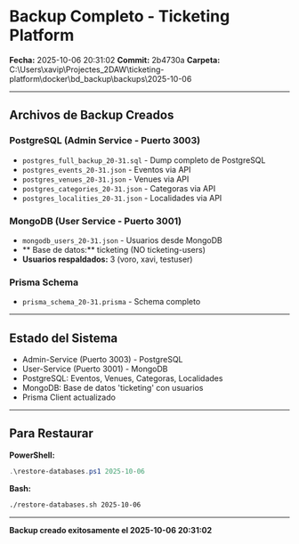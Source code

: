 ﻿#  Backup Completo - Ticketing Platform

**Fecha:** 2025-10-06 20:31:02
**Commit:** 2b4730a
**Carpeta:** C:\Users\xavip\Projectes_2DAW\ticketing-platform\docker\bd_backup\backups\2025-10-06

---

##  Archivos de Backup Creados

### PostgreSQL (Admin Service - Puerto 3003)
- `postgres_full_backup_20-31.sql` - Dump completo de PostgreSQL
- `postgres_events_20-31.json` - Eventos via API
- `postgres_venues_20-31.json` - Venues via API
- `postgres_categories_20-31.json` - Categoras via API
- `postgres_localities_20-31.json` - Localidades via API

### MongoDB (User Service - Puerto 3001)
- `mongodb_users_20-31.json` - Usuarios desde MongoDB
- ** Base de datos:** ticketing (NO ticketing-users)
- **Usuarios respaldados:** 3 (voro, xavi, testuser)

### Prisma Schema
- `prisma_schema_20-31.prisma` - Schema completo

---

##  Estado del Sistema

-  Admin-Service (Puerto 3003) - PostgreSQL
-  User-Service (Puerto 3001) - MongoDB
-  PostgreSQL: Eventos, Venues, Categoras, Localidades
-  MongoDB: Base de datos 'ticketing' con usuarios
-  Prisma Client actualizado

---

##  Para Restaurar

**PowerShell:**
```powershell
.\restore-databases.ps1 2025-10-06
```

**Bash:**
```bash
./restore-databases.sh 2025-10-06
```

---

**Backup creado exitosamente el 2025-10-06 20:31:02**
